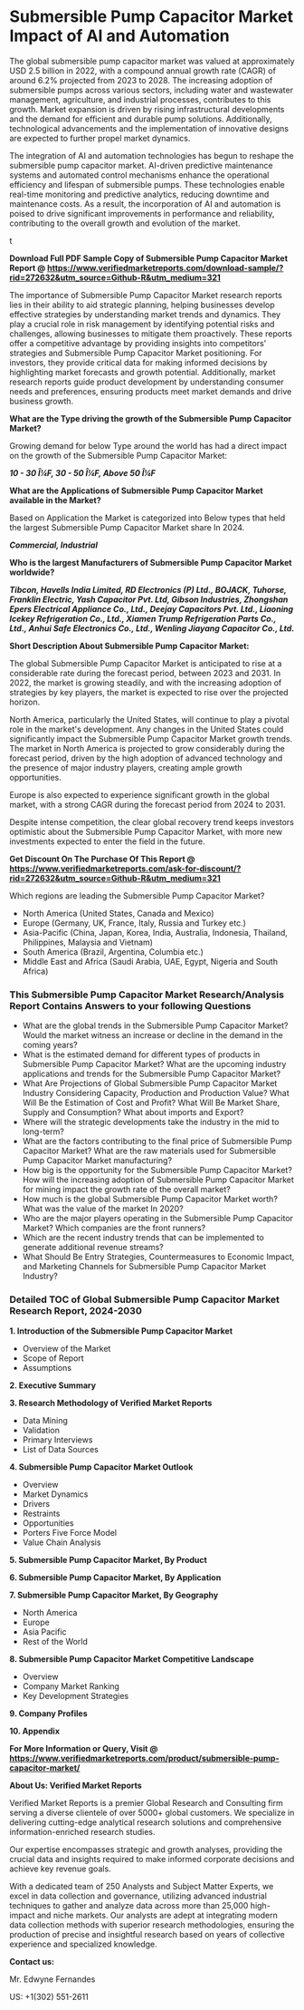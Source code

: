 <meta name="title" content="Global Submersible Pump Capacitor Market Impact of AI and Automation"><meta name="description" content="The global submersible pump capacitor market was valued at approximately USD 2.5 billion in 2022, with a compound annual growth rate (CAGR) of around 6.2% projected fr"><meta name="title" content="Submersible Pump Capacitor Market Size, Share, Scope, Trends, Growth, Opportunities, Analysis, Forecast"><h1>Submersible Pump Capacitor Market Impact of AI and Automation</h1><p>The global submersible pump capacitor market was valued at approximately USD 2.5 billion in 2022, with a compound annual growth rate (CAGR) of around 6.2% projected from 2023 to 2028. The increasing adoption of submersible pumps across various sectors, including water and wastewater management, agriculture, and industrial processes, contributes to this growth. Market expansion is driven by rising infrastructural developments and the demand for efficient and durable pump solutions. Additionally, technological advancements and the implementation of innovative designs are expected to further propel market dynamics.</p><p>The integration of AI and automation technologies has begun to reshape the submersible pump capacitor market. AI-driven predictive maintenance systems and automated control mechanisms enhance the operational efficiency and lifespan of submersible pumps. These technologies enable real-time monitoring and predictive analytics, reducing downtime and maintenance costs. As a result, the incorporation of AI and automation is poised to drive significant improvements in performance and reliability, contributing to the overall growth and evolution of the market.</p>t</p><p id="" class=""><strong>Download Full PDF Sample Copy of Submersible Pump Capacitor Market Report @ <a href="https://www.verifiedmarketreports.com/download-sample/?rid=272632&utm_source=Github-R&utm_medium=321" target="_blank">https://www.verifiedmarketreports.com/download-sample/?rid=272632&utm_source=Github-R&utm_medium=321</a></strong></p><p>The importance of&nbsp;Submersible Pump Capacitor Market research reports lies in their ability to aid strategic planning, helping businesses develop effective strategies by understanding market trends and dynamics. They play a crucial role in risk management by identifying potential risks and challenges, allowing businesses to mitigate them proactively. These reports offer a competitive advantage by providing insights into competitors' strategies and Submersible Pump Capacitor Market positioning. For investors, they provide critical data for making informed decisions by highlighting market forecasts and growth potential. Additionally, market research reports guide product development by understanding consumer needs and preferences, ensuring products meet market demands and drive business growth.</p><p><strong>What are the&nbsp;Type driving the growth of the Submersible Pump Capacitor Market?</strong></p><p id="" class="">Growing demand for below Type around the world has had a direct impact on the growth of the Submersible Pump Capacitor Market:</p><em><strong>10 - 30 Î¼F, 30 - 50 Î¼F, Above 50 Î¼F</strong></em></p><strong>What are the&nbsp;Applications&nbsp;of Submersible Pump Capacitor Market available in the Market?</strong></p><p id="" class="">Based on Application the Market is categorized into Below types that held the largest Submersible Pump Capacitor Market share In 2024.</p><em><strong>Commercial, Industrial</strong></em></p><strong>Who is the largest Manufacturers of Submersible Pump Capacitor Market worldwide?</strong></p><p><em><strong>Tibcon, Havells India Limited, RD Electronics (P) Ltd., BOJACK, Tuhorse, Franklin Electric, Yash Capacitor Pvt. Ltd, Gibson Industries, Zhongshan Epers Electrical Appliance Co., Ltd., Deejay Capacitors Pvt. Ltd., Liaoning Icekey Refrigeration Co., Ltd., Xiamen Trump Refrigeration Parts Co., Ltd., Anhui Safe Electronics Co., Ltd., Wenling Jiayang Capacitor Co., Ltd.</strong></em></p><p id="" class=""><strong>Short Description About Submersible Pump Capacitor Market:</strong></p><p>The global Submersible Pump Capacitor Market is anticipated to rise at a considerable rate during the forecast period, between 2023 and 2031. In 2022, the market is growing steadily, and with the increasing adoption of strategies by key players, the market is expected to rise over the projected horizon.</p><p>North America, particularly the United States, will continue to play a pivotal role in the market's development. Any changes in the United States could significantly impact the Submersible Pump Capacitor Market growth trends. The market in North America is projected to grow considerably during the forecast period, driven by the high adoption of advanced technology and the presence of major industry players, creating ample growth opportunities.</p><p>Europe is also expected to experience significant growth in the global market, with a strong CAGR during the forecast period from 2024 to 2031.</p><p>Despite intense competition, the clear global recovery trend keeps investors optimistic about the Submersible Pump Capacitor Market, with more new investments expected to enter the field in the future.</p><p id="" class=""><strong>Get Discount On The Purchase Of This Report @ <a href="https://www.verifiedmarketreports.com/ask-for-discount/?rid=272632&utm_source=Github-R&utm_medium=321" target="_blank">https://www.verifiedmarketreports.com/ask-for-discount/?rid=272632&utm_source=Github-R&utm_medium=321</a></strong></p>Which regions are leading the Submersible Pump Capacitor Market?</p><ul><li>North America (United States, Canada and Mexico)</li><li>Europe (Germany, UK, France, Italy, Russia and Turkey etc.)</li><li>Asia-Pacific (China, Japan, Korea, India, Australia, Indonesia, Thailand, Philippines, Malaysia and Vietnam)</li><li>South America (Brazil, Argentina, Columbia etc.)</li><li>Middle East and Africa (Saudi Arabia, UAE, Egypt, Nigeria and South Africa)</li></ul><h3 id="" class="">This Submersible Pump Capacitor Market Research/Analysis Report Contains Answers to your following Questions</h3><ul><li>What are the global trends in the Submersible Pump Capacitor Market? Would the market witness an increase or decline in the demand in the coming years?</li><li>What is the estimated demand for different types of products in Submersible Pump Capacitor Market? What are the upcoming industry applications and trends for the Submersible Pump Capacitor Market?</li><li>What Are Projections of Global Submersible Pump Capacitor Market Industry Considering Capacity, Production and Production Value? What Will Be the Estimation of Cost and Profit? What Will Be Market Share, Supply and Consumption? What about imports and Export?</li><li>Where will the strategic developments take the industry in the mid to long-term?</li><li>What are the factors contributing to the final price of Submersible Pump Capacitor Market? What are the raw materials used for Submersible Pump Capacitor Market manufacturing?</li><li>How big is the opportunity for the Submersible Pump Capacitor Market? How will the increasing adoption of Submersible Pump Capacitor Market for mining impact the growth rate of the overall market?</li><li>How much is the global Submersible Pump Capacitor Market worth? What was the value of the market In 2020?</li><li>Who are the major players operating in the Submersible Pump Capacitor Market? Which companies are the front runners?</li><li>Which are the recent industry trends that can be implemented to generate additional revenue streams?</li><li>What Should Be Entry Strategies, Countermeasures to Economic Impact, and Marketing Channels for Submersible Pump Capacitor Market Industry?</li></ul><h3 id="" class="">Detailed TOC of Global Submersible Pump Capacitor Market Research Report, 2024-2030</h3><p id="" class=""><strong>1. Introduction of the Submersible Pump Capacitor Market</strong></p><ul><li>Overview of the Market</li><li>Scope of Report</li><li>Assumptions</li></ul><p id="" class=""><strong>2. Executive Summary</strong></p><p id="" class=""><strong>3. Research Methodology of Verified Market Reports</strong></p><ul><li>Data Mining</li><li>Validation</li><li>Primary Interviews</li><li>List of Data Sources</li></ul><p id="" class=""><strong>4. Submersible Pump Capacitor Market Outlook</strong></p><ul><li>Overview</li><li>Market Dynamics</li><li>Drivers</li><li>Restraints</li><li>Opportunities</li><li>Porters Five Force Model</li><li>Value Chain Analysis</li></ul><p id="" class=""><strong>5. Submersible Pump Capacitor Market, By Product</strong></p><p id="" class=""><strong>6. Submersible Pump Capacitor Market, By Application</strong></p><p id="" class=""><strong>7. Submersible Pump Capacitor Market, By Geography</strong></p><ul><li>North America</li><li>Europe</li><li>Asia Pacific</li><li>Rest of the World</li></ul><p id="" class=""><strong>8. Submersible Pump Capacitor Market Competitive Landscape</strong></p><ul><li>Overview</li><li>Company Market Ranking</li><li>Key Development Strategies</li></ul><p id="" class=""><strong>9. Company Profiles</strong></p><p id="" class=""><strong>10. Appendix</strong></p><p id="" class=""><strong>For More Information or Query, Visit @ <a href="https://www.verifiedmarketreports.com/product/submersible-pump-capacitor-market/" target="_blank">https://www.verifiedmarketreports.com/product/submersible-pump-capacitor-market/</a></strong></p><p id="" class=""><strong>About Us: Verified Market Reports</strong></p><p id="" class="">Verified Market Reports is a premier Global Research and Consulting firm serving a diverse clientele of over 5000+ global customers. We specialize in delivering cutting-edge analytical research solutions and comprehensive information-enriched research studies.</p><p id="" class="">Our expertise encompasses strategic and growth analyses, providing the crucial data and insights required to make informed corporate decisions and achieve key revenue goals.</p><p id="" class="">With a dedicated team of 250 Analysts and Subject Matter Experts, we excel in data collection and governance, utilizing advanced industrial techniques to gather and analyze data across more than 25,000 high-impact and niche markets. Our analysts are adept at integrating modern data collection methods with superior research methodologies, ensuring the production of precise and insightful research based on years of collective experience and specialized knowledge.</p><p id="" class=""><strong>Contact us:</strong></p><p id="" class="">Mr. Edwyne Fernandes</p><p id="" class="">US: +1(302) 551-2611</p>